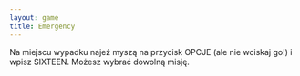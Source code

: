 ```yaml
---
layout: game
title: Emergency
---
```


Na miejscu wypadku najeź myszą na przycisk OPCJE (ale nie wciskaj 
go!)
i wpisz SIXTEEN. Możesz wybrać dowolną misję.
